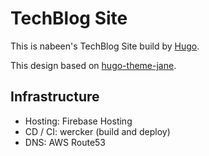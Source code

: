 # TechBlog Site

This is nabeen's TechBlog Site build by [Hugo](https://gohugo.io/).

This design based on [hugo\-theme\-jane](https://github.com/xianmin/hugo-theme-jane).

## Infrastructure

* Hosting: Firebase Hosting
* CD / CI: wercker (build and deploy)
* DNS: AWS Route53
